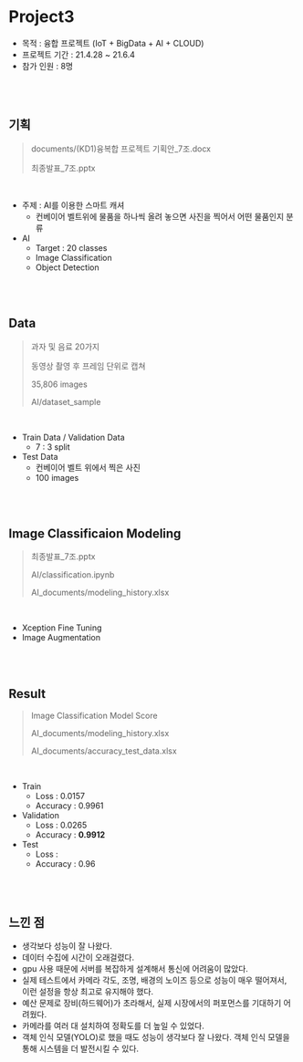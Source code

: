 # Project3

- 목적 : 융합 프로젝트 (IoT + BigData + AI + CLOUD)
- 프로젝트 기간 : 21.4.28 ~ 21.6.4
- 참가 인원 : 8명

<br/>

<br/>

## 기획

> documents/(KD1)융복합 프로젝트 기획안_7조.docx
>
> 최종발표_7조.pptx

<br/>

- 주제 : AI를 이용한 스마트 캐셔
  - 컨베이어 벨트위에 물품을 하나씩 올려 놓으면 사진을 찍어서 어떤 물품인지 분류
- AI
  - Target : 20 classes
  - Image Classification
  - Object Detection

<br/>

<br/>

## Data

> 과자 및 음료 20가지
>
> 동영상 촬영 후 프레임 단위로 캡쳐
>
> 35,806 images
>
> AI/dataset_sample

<br/>

* Train Data / Validation Data
  * 7 : 3 split
* Test Data
  * 컨베이어 벨트 위에서 찍은 사진
  * 100 images

<br/>

<br/>

## Image Classificaion Modeling

> 최종발표_7조.pptx
>
> AI/classification.ipynb
>
> AI_documents/modeling_history.xlsx

<br/>

* Xception Fine Tuning
* Image Augmentation

<br/>

<br/>

## Result

> Image Classification Model Score
>
> AI_documents/modeling_history.xlsx
>
> AI_documents/accuracy_test_data.xlsx

<br/>

* Train
  * Loss : 0.0157
  * Accuracy : 0.9961
* Validation
  * Loss : 0.0265
  * Accuracy : **0.9912**
* Test
  * Loss : 
  * Accuracy : 0.96

<br/>

<br/>

## 느낀 점

* 생각보다 성능이 잘 나왔다.
* 데이터 수집에 시간이 오래걸렸다.
* gpu 사용 때문에 서버를 복잡하게 설계해서 통신에 어려움이 많았다.
* 실제 테스트에서 카메라 각도, 조명, 배경의 노이즈 등으로 성능이 매우 떨어져서, 이런 설정을 항상 최고로 유지해야 했다.
* 예산 문제로 장비(하드웨어)가 초라해서, 실제 시장에서의 퍼포먼스를 기대하기 어려웠다.
* 카메라를 여러 대 설치하여 정확도를 더 높일 수 있었다.
* 객체 인식 모델(YOLO)로 했을 때도 성능이 생각보다 잘 나왔다. 객체 인식 모델을 통해 시스템을 더 발전시킬 수 있다.

